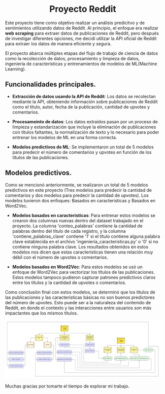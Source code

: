 <h1 align="center"> Proyecto Reddit </h1>

Este proyecto tiene como objetivo realizar un análisis predicitvo y de sentimientos utilizando datos de Reddit. Al principio, el enfoque era realizar **web scraping** para extraer datos de publicaciones de Reddit, pero después de investigar diferentes opciones, me decidí utilizar la API oficial de Reddit para extraer los datos de manera eficiente y segura.

El proyecto abarca múltiples etapas del flujo de trabajo de ciencia de datos como la recolección de datos, procesamiento y limpieza de datos, ingeniería de características y entrenamientos de modelos de ML(Machine Learning).

## Funcionalidades principales.

* **Extracción de datos usando la API de Reddit**: Los datos se recolectan mediante la API, obteniendo información sobre publicaciones de Reddit como el título, autor, fecha de la publicación, cantidad de upvotes y comentarios.
  
* **Procesameinto de datos**: Los datos extraídos pasan por un proceso de limpieza y estandarización que incluye la eliminación de publicaciones con títulos faltantes, la normalización de texto y lo necesario para poder entrenar los modelos de ML en una forma correcta.
  
* **Modelos predictivos de ML**: Se implementaron un total de 5 modelos para predecir el número de comentarios y upvotes en función de los títulos de las publicaciones.

## Modelos predictivos.

Como se mencionó anteriormente, se realizaron un total de 5 modelos predictivos en este proyecto (Tres modelos para predecir la cantidad de comentarios y dos modelos para predecir la cantidad de upvotes). Los modelos tuvieron dos enfoques: Basados en características y Basados en Word2Vec.

* **Modelos basados en características**: Para entrenar estos modelos se crearon dos columnas nuevas dentro del dataset trabajado en el proyecto. La columna 'conteo_palabras' contiene la cantidad de palabras dentro del título de cada registro, y la columna 'contiene_palabras_clave' contiene '1' si el título contiene alguna palabra clave establecida en el archivo 'ingenieria_caracteristicas.py' o '0' si no contiene ninguna palabra clave. Los resultados obtenidos en estos modelos nos dicen que estas características tienen una relación muy débil con el número de upvotes o comentarios.
  
* **Modelos basados en Word2Vec**: Para estos modelos se usó un enfoque de Word2Vec para vectorizar los títulos de las publicaciones. Estos modelos tampoco pudieron capturar patrones predictivos claros entre los títulos y la cantidad de upvotes o comentarios.

Como conclusión final con estos modelos, se determinó que los títulos de las publicaciones y las características básicas no son buenos predictores del número de upvotes. Esto puede ser a la naturaleza del contenido de Reddit, en donde el contexto y las interacciones entre usuarios son más impactantes que los mísmos títulos.

<img src="Diagrama.png" alt="Diagrama">

Muchas gracias por tomarte el tiempo de explorar mi trabajo.
